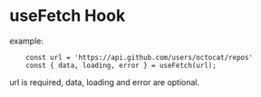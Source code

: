 # useFetch Hook

example:

```
    const url = 'https://api.github.com/users/octocat/repos'
    const { data, loading, error } = useFetch(url);
```

url is required, data, loading and error are optional.